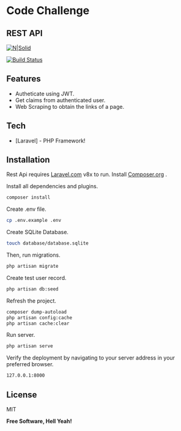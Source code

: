 # Code Challenge
## REST API

[![N|Solid](https://cldup.com/dTxpPi9lDf.thumb.png)](https://nodesource.com/products/nsolid)

[![Build Status](https://travis-ci.org/joemccann/dillinger.svg?branch=master)](https://travis-ci.org/joemccann/dillinger)

## Features

- Autheticate using JWT.
- Get claims from authenticated user.
- Web Scraping to obtain the links of a page.

## Tech

- [Laravel] - PHP Framework!

## Installation

Rest Api requires [Laravel.com](https://laravel.com/docs/8.x/installation) v8x to run.
Install [Composer.org](https://getcomposer.org/) .

Install all dependencies and plugins.
```sh
composer install
```

Create .env file.

```sh
cp .env.example .env
```

Create SQLite Database.

```sh
touch database/database.sqlite
```

Then, run migrations.

```sh
php artisan migrate
```

Create test user record.

```sh
php artisan db:seed
```

Refresh the project.

```sh
composer dump-autoload
php artisan config:cache
php artisan cache:clear
```

Run server.

```sh
php artisan serve
```
Verify the deployment by navigating to your server address in
your preferred browser.

```sh
127.0.0.1:8000
```

## License

MIT

**Free Software, Hell Yeah!**
